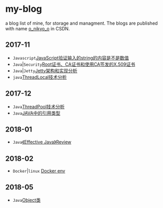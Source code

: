# my-blog
a blog list of mine, for storage and managment. The blogs are published with name [o_nikyo_o](http://blog.csdn.net/o_nikyo_o) in CSDN.

## 2017-11

- `Javascript`[JavaScript验证输入的string的内容是不是数值](./JavaScript验证输入的string的内容是不是数值.md)
- `Java`|`Security`[Root证书、CA证书和使用CA签发的X.509证书](./Root证书、CA证书和使用CA签发的X.509证书.md)
- `Java`|`Jetty`[Jetty架构和实现分析](./Jetty架构和实现分析.md)
- `java`[ThreadLocal技术分析](./ThreadLocal技术分析.md)

## 2017-12

- `Java`[ThreadPool技术分析](./ThreadPool技术分析.md)
- `Java`[JAVA中的引用类型](./JAVA中的引用类型.md)

## 2018-01

- `Java`[《Effective Java》Review](./Effective_Java_Review.md)


## 2018-02

- `Docker`|`linux` [Docker env](./docker_issue.md)

## 2018-05

- `Java`[Object类](./Object.md)